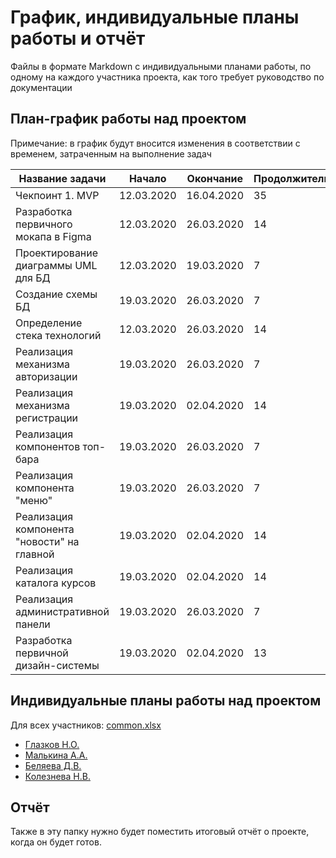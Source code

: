 # График, индивидуальные планы работы и отчёт

Файлы в формате Markdown с индивидуальными планами работы, по одному на каждого участника проекта, как того требует руководство по документации


## План-график работы над проектом
Примечание: в график будут вносится изменения в соответствии с временем, затраченным на выполнение задач 

| Название задачи                            | Начало         | Окончание      | Продолжительность |
| ------------------------------------------ | -------------- | -------------- | ----------------- |
|  Чекпоинт 1. MVP                           | 12.03.2020     | 16.04.2020     | 35                |
| Разработка первичного мокапа в Figma       | 12.03.2020     | 26.03.2020     | 14                |
| Проектирование диаграммы UML для БД        | 12.03.2020     | 19.03.2020     | 7                 |
| Создание схемы БД                          | 19.03.2020     | 26.03.2020     | 7                 |
| Определение стека технологий               | 12.03.2020     | 26.03.2020     | 14                |
| Реализация механизма авторизации           | 19.03.2020     | 26.03.2020     | 7                 |
| Реализация механизма регистрации           | 19.03.2020     | 02.04.2020     | 14                |
| Реализация компонентов топ-бара            | 19.03.2020     | 26.03.2020     | 7                 |
| Реализация компонента "меню"               | 19.03.2020     | 26.03.2020     | 7                 |
| Реализация компонента "новости" на главной | 19.03.2020     | 02.04.2020     | 14                |
| Реализация каталога курсов                 | 19.03.2020     | 02.04.2020     | 14                |
| Реализация административной панели         | 19.03.2020     | 26.03.2020     | 7                 |
| Разработка первичной дизайн-системы        | 19.03.2020     | 02.04.2020     | 13                |


## Индивидуальные планы работы над проектом

Для всех участников:
[common.xlsx](common.xlsx)

* [Глазков Н.О.](glazkov.md) 
* [Малькина А.А.](malkina.md) 
* [Беляева Д.В.](belyaeva.md) 
* [Колезнева Н.В.](kolezneva.md) 

## Отчёт

Также в эту папку нужно будет поместить итоговый отчёт о проекте, когда он будет готов.
